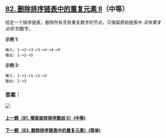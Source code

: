 ## [82. 删除排序链表中的重复元素 II](https://leetcode-cn.com/problems/remove-duplicates-from-sorted-list-ii/)（中等）

给定一个排序链表，删除所有含有重复数字的节点，只保留原始链表中 *没有重复出现* 的数字。

**示例 1:**

```
输入: 1->2->3->3->4->4->5
输出: 1->2->5
```

**示例 2:**

```
输入: 1->1->1->2->3
输出: 2->3
```



### 答案：



![](https://img-blog.csdnimg.cn/20200807155236311.png)

#### [上一题（81. 搜索旋转排序数组 II）(中等)](https://github.com/sdwwld/leetCode/blob/master/src/main/java/com/wld/java/leetcode/leetCode0081.md)

#### [下一题（83. 删除排序链表中的重复元素）(简单)](https://github.com/sdwwld/leetCode/blob/master/src/main/java/com/wld/java/leetcode/leetCode0083.md)